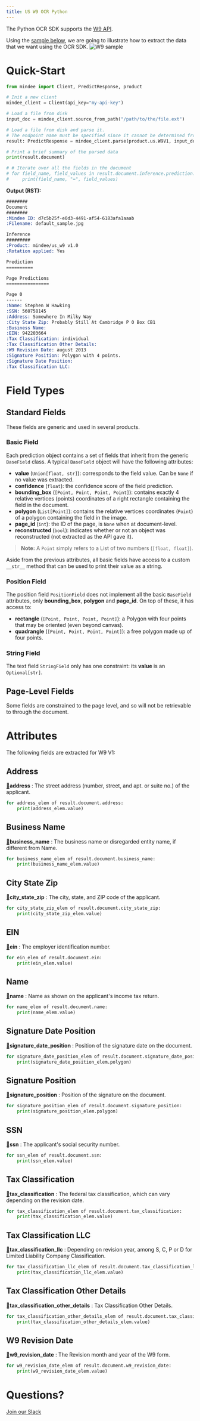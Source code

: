 ```yaml
---
title: US W9 OCR Python
---
```

The Python OCR SDK supports the [W9 API](https://platform.mindee.com/mindee/us_w9).

Using the [sample below](https://github.com/mindee/client-lib-test-data/blob/main/products/us_w9/default_sample.jpg), we are going to illustrate how to extract the data that we want using the OCR SDK.
![W9 sample](https://github.com/mindee/client-lib-test-data/blob/main/products/us_w9/default_sample.jpg?raw=true)

# Quick-Start
```py
from mindee import Client, PredictResponse, product

# Init a new client
mindee_client = Client(api_key="my-api-key")

# Load a file from disk
input_doc = mindee_client.source_from_path("/path/to/the/file.ext")

# Load a file from disk and parse it.
# The endpoint name must be specified since it cannot be determined from the class.
result: PredictResponse = mindee_client.parse(product.us.W9V1, input_doc)

# Print a brief summary of the parsed data
print(result.document)

# # Iterate over all the fields in the document
# for field_name, field_values in result.document.inference.prediction.fields.items():
#     print(field_name, "=", field_values)
```

**Output (RST):**
```rst
########
Document
########
:Mindee ID: d7c5b25f-e0d3-4491-af54-6183afa1aaab
:Filename: default_sample.jpg

Inference
#########
:Product: mindee/us_w9 v1.0
:Rotation applied: Yes

Prediction
==========

Page Predictions
================

Page 0
------
:Name: Stephen W Hawking
:SSN: 560758145
:Address: Somewhere In Milky Way
:City State Zip: Probably Still At Cambridge P O Box CB1
:Business Name:
:EIN: 942203664
:Tax Classification: individual
:Tax Classification Other Details:
:W9 Revision Date: august 2013
:Signature Position: Polygon with 4 points.
:Signature Date Position:
:Tax Classification LLC:
```

# Field Types
## Standard Fields
These fields are generic and used in several products.

### Basic Field
Each prediction object contains a set of fields that inherit from the generic `BaseField` class.
A typical `BaseField` object will have the following attributes:

* **value** (`Union[float, str]`): corresponds to the field value. Can be `None` if no value was extracted.
* **confidence** (`float`): the confidence score of the field prediction.
* **bounding_box** (`[Point, Point, Point, Point]`): contains exactly 4 relative vertices (points) coordinates of a right rectangle containing the field in the document.
* **polygon** (`List[Point]`): contains the relative vertices coordinates (`Point`) of a polygon containing the field in the image.
* **page_id** (`int`): the ID of the page, is `None` when at document-level.
* **reconstructed** (`bool`): indicates whether or not an object was reconstructed (not extracted as the API gave it).

> **Note:** A `Point` simply refers to a List of two numbers (`[float, float]`).


Aside from the previous attributes, all basic fields have access to a custom `__str__` method that can be used to print their value as a string.


### Position Field
The position field `PositionField` does not implement all the basic `BaseField` attributes, only **bounding_box**, **polygon** and **page_id**. On top of these, it has access to:

* **rectangle** (`[Point, Point, Point, Point]`): a Polygon with four points that may be oriented (even beyond canvas).
* **quadrangle** (`[Point, Point, Point, Point]`): a free polygon made up of four points.

### String Field
The text field `StringField` only has one constraint: its **value** is an `Optional[str]`.

## Page-Level Fields
Some fields are constrained to the page level, and so will not be retrievable to through the document.

# Attributes
The following fields are extracted for W9 V1:

## Address
[📄](#page-level-fields "This field is only present on individual pages.")**address** : The street address (number, street, and apt. or suite no.) of the applicant.

```py
for address_elem of result.document.address:
    print(address_elem.value)
```

## Business Name
[📄](#page-level-fields "This field is only present on individual pages.")**business_name** : The business name or disregarded entity name, if different from Name.

```py
for business_name_elem of result.document.business_name:
    print(business_name_elem.value)
```

## City State Zip
[📄](#page-level-fields "This field is only present on individual pages.")**city_state_zip** : The city, state, and ZIP code of the applicant.

```py
for city_state_zip_elem of result.document.city_state_zip:
    print(city_state_zip_elem.value)
```

## EIN
[📄](#page-level-fields "This field is only present on individual pages.")**ein** : The employer identification number.

```py
for ein_elem of result.document.ein:
    print(ein_elem.value)
```

## Name
[📄](#page-level-fields "This field is only present on individual pages.")**name** : Name as shown on the applicant's income tax return.

```py
for name_elem of result.document.name:
    print(name_elem.value)
```

## Signature Date Position
[📄](#page-level-fields "This field is only present on individual pages.")**signature_date_position** : Position of the signature date on the document.

```py
for signature_date_position_elem of result.document.signature_date_position:
    print(signature_date_position_elem.polygon)
```

## Signature Position
[📄](#page-level-fields "This field is only present on individual pages.")**signature_position** : Position of the signature on the document.

```py
for signature_position_elem of result.document.signature_position:
    print(signature_position_elem.polygon)
```

## SSN
[📄](#page-level-fields "This field is only present on individual pages.")**ssn** : The applicant's social security number.

```py
for ssn_elem of result.document.ssn:
    print(ssn_elem.value)
```

## Tax Classification
[📄](#page-level-fields "This field is only present on individual pages.")**tax_classification** : The federal tax classification, which can vary depending on the revision date.

```py
for tax_classification_elem of result.document.tax_classification:
    print(tax_classification_elem.value)
```

## Tax Classification LLC
[📄](#page-level-fields "This field is only present on individual pages.")**tax_classification_llc** : Depending on revision year, among S, C, P or D for Limited Liability Company Classification.

```py
for tax_classification_llc_elem of result.document.tax_classification_llc:
    print(tax_classification_llc_elem.value)
```

## Tax Classification Other Details
[📄](#page-level-fields "This field is only present on individual pages.")**tax_classification_other_details** : Tax Classification Other Details.

```py
for tax_classification_other_details_elem of result.document.tax_classification_other_details:
    print(tax_classification_other_details_elem.value)
```

## W9 Revision Date
[📄](#page-level-fields "This field is only present on individual pages.")**w9_revision_date** : The Revision month and year of the W9 form.

```py
for w9_revision_date_elem of result.document.w9_revision_date:
    print(w9_revision_date_elem.value)
```

# Questions?
[Join our Slack](https://join.slack.com/t/mindee-community/shared_invite/zt-1jv6nawjq-FDgFcF2T5CmMmRpl9LLptw)
